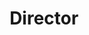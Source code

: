 ---
layout: post
weight: 100
name: Athanasios Kritharis
status: founder
title: Director
img: /assets/images/members/thanos.jpg
email: director@ubcenvision.com
biography: >
  Athanasios (Thanos) Kritharis is a 4th year student in Biological & Chemical Engineering. After 3 years of leading the Chem-E-Car Engineering design team and growing it into the multi-project group, Envision. He decided to step-down in his final year of studies to co-found Innovation Onboard. IOB was inspired by his experiences with competitions at UBC such as Hatching Health and Life Sciences Entrepreneurship and in the Lean Launch Pad Program. Thanos strongly believes in the ability of students to make a difference in the world and is committed to empowering them to make these changes.
linkedin: https://www.linkedin.com/in/athanasios-kritharis-180693a5
---